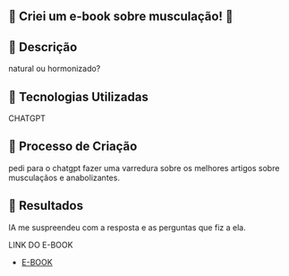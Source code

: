 ## 💪 Criei um e-book sobre musculação! 💪

## 📒 Descrição
natural ou hormonizado?

## 🤖 Tecnologias Utilizadas
CHATGPT

## 🧐 Processo de Criação
pedi para o chatgpt fazer uma varredura sobre os melhores artigos sobre musculaçãos e anabolizantes.

## 🚀 Resultados
IA me suspreendeu com a resposta e as perguntas que fiz a ela.

LINK DO E-BOOK
- [E-BOOK](/exemplos/E-BOOK.md)



